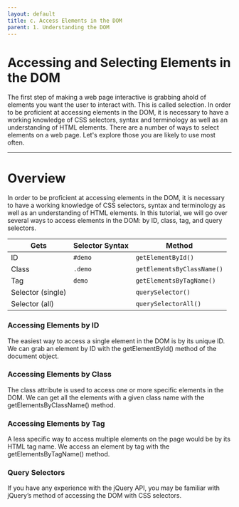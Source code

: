 ```yaml
---
layout: default
title: c. Access Elements in the DOM
parent: 1. Understanding the DOM
---
```



# Accessing and Selecting Elements in the DOM
The first step of making a web page interactive is grabbing ahold of elements you want the user to interact with. This is called selection. In order to be proficient at accessing elements in the DOM, it is necessary to have a working knowledge of CSS selectors, syntax and
terminology as well as an understanding of HTML elements. There are a number of ways to select elements on a web page. Let's explore those you are likely to use most often.

---

# Overview
In order to be proficient at accessing elements in the DOM, it is necessary to have a working knowledge of CSS selectors, syntax and terminology as well as an understanding of HTML elements. In this tutorial, we will go over several ways to access elements in the DOM: by ID, class, tag, and query selectors.


| **Gets**          | **Selector Syntax** | **Method**                 |
| ----------------- | ------------------- | -------------------------- |
| ID                | `#demo`             | `getElementById()`         |
| Class             | `.demo`             | `getElementsByClassName()` |
| Tag               | `demo`              | `getElementsByTagName()`   |
| Selector (single) |                     | `querySelector()`          |
| Selector (all)    |                     | `querySelectorAll()`       |



### Accessing Elements by ID
The easiest way to access a single element in the DOM is by its unique ID. We can grab an element by ID with the getElementById() method of the document object.


### Accessing Elements by Class
The class attribute is used to access one or more specific elements in the DOM. We can get all the elements with a given class name with the getElementsByClassName() method.

### Accessing Elements by Tag
A less specific way to access multiple elements on the page would be by its HTML tag name. We access an element by tag with the getElementsByTagName() method.

### Query Selectors
If you have any experience with the jQuery API, you may be familiar with jQuery’s method of accessing the DOM with CSS selectors.

